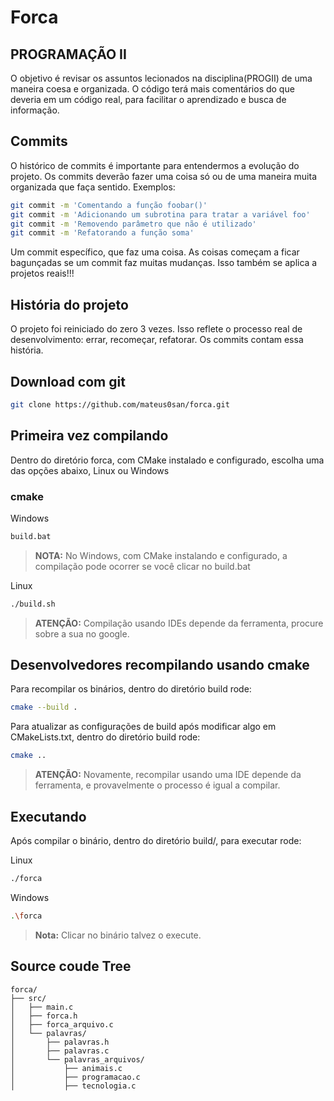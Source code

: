 # Forca

## PROGRAMAÇÃO II
O objetivo é revisar os assuntos lecionados na disciplina(PROGII) de
uma maneira coesa e organizada. O código terá mais comentários do
que deveria em um código real, para facilitar o aprendizado e busca de
informação.

## Commits
O histórico de commits é importante para entendermos a evolução do projeto.
Os commits deverão fazer uma coisa só ou de uma maneira muita organizada
que faça sentido. Exemplos:
```bash
git commit -m 'Comentando a função foobar()'
git commit -m 'Adicionando um subrotina para tratar a variável foo'
git commit -m 'Removendo parâmetro que não é utilizado'
git commit -m 'Refatorando a função soma'
```
Um commit específico, que faz uma coisa. As coisas começam a ficar bagunçadas
se um commit faz muitas mudanças. Isso também se aplica a projetos reais!!!

## História do projeto
O projeto foi reiniciado do zero 3 vezes. Isso reflete o processo real de desenvolvimento: errar, recomeçar, refatorar. Os commits contam essa história.

## Download com git
```bash
git clone https://github.com/mateus0san/forca.git
```

## Primeira vez compilando
Dentro do diretório forca, com CMake instalado e configurado, escolha uma das opções abaixo, Linux ou Windows
### cmake
Windows
```bat
build.bat
```
> **NOTA:** No Windows, com CMake instalando e configurado, a compilação pode ocorrer se você clicar no build.bat

Linux
```bash
./build.sh
```

> **ATENÇÃO:** Compilação usando IDEs depende da ferramenta, procure sobre a sua no google.

## Desenvolvedores recompilando usando cmake
Para recompilar os binários, dentro do diretório build rode: 
```bash
cmake --build .
```
Para atualizar as configurações de build após modificar algo em CMakeLists.txt, dentro do
diretório build rode:
```bash
cmake ..
```
> **ATENÇÃO:** Novamente, recompilar usando uma IDE depende da ferramenta, e provavelmente o
>  processo é igual a compilar.

## Executando
Após compilar o binário, dentro do diretório build/, para executar rode:

Linux
```bash
./forca
```

Windows
```bash
.\forca
```
> **Nota:** Clicar no binário talvez o execute.

## Source coude Tree
```text
forca/
├── src/
│   ├── main.c
│   ├── forca.h
│   ├── forca_arquivo.c
│   └── palavras/
│       ├── palavras.h
│       ├── palavras.c
│       └── palavras_arquivos/
│           ├── animais.c
│           ├── programacao.c
│           ├── tecnologia.c
```
